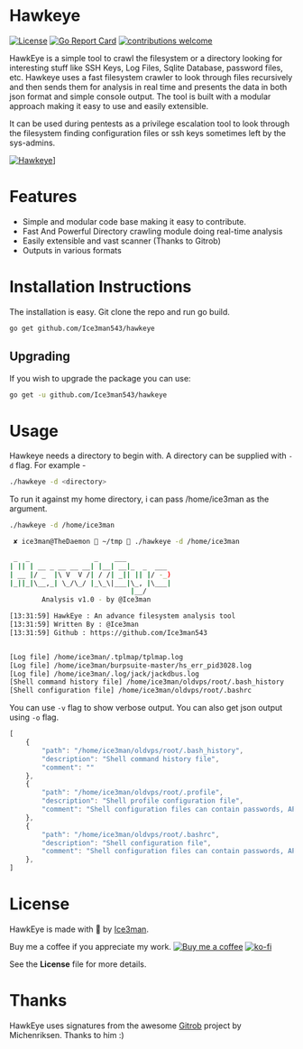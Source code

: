 # Hawkeye
[![License](https://img.shields.io/badge/license-MIT-_red.svg)](https://opensource.org/licenses/MIT)
[![Go Report Card](https://goreportcard.com/badge/github.com/Ice3man543/hawkeye)](https://goreportcard.com/report/github.com/Ice3man543/hawkeye) 
[![contributions welcome](https://img.shields.io/badge/contributions-welcome-brightgreen.svg?style=flat)](https://github.com/Ice3man543/hawkeye/issues)

HawkEye is a simple tool to crawl the filesystem or a directory looking for interesting stuff like SSH Keys, Log Files, Sqlite Database, password files, etc. Hawkeye uses a fast filesystem crawler to look through files recursively and then sends them for analysis in real time and presents the data in both json format and simple console output. The tool is built with a modular approach making it easy to use and easily extensible. 

It can be used during pentests as a privilege escalation tool to look through the filesystem finding configuration files or ssh keys sometimes left by the sys-admins. 

[![Hawkeye](http://i.imgur.com/C4prGfK.png)](https://asciinema.org/a/D1sINGdcAhJKlpzaRyexrxO1Y)]
 # Features
 
 - Simple and modular code base making it easy to contribute.
 - Fast And Powerful Directory crawling module doing real-time analysis
 - Easily extensible and vast scanner (Thanks to Gitrob)
 - Outputs in various formats 

# Installation Instructions

The installation is easy. Git clone the repo and run go build.

```bash
go get github.com/Ice3man543/hawkeye
```

## Upgrading
If you wish to upgrade the package you can use:
```bash
go get -u github.com/Ice3man543/hawkeye
```

# Usage

Hawkeye needs a directory to begin with. A directory can be supplied with `-d` flag. For example - 
```bash
./hawkeye -d <directory>
```

To run it against my home directory, i can pass /home/ice3man as the argument. 
```bash
./hawkeye -d /home/ice3man

 ✘ ice3man@TheDaemon  ~/tmp  ./hawkeye -d /home/ice3man  

 _  _                _    ___           
| || | __ _ __ __ __| |__| __|_  _  ___ 
| __ |/ _  |\ V  V /| / /| _|| || |/ -_)
|_||_|\__,_| \_/\_/ |_\_\|___|\_, |\___|
                              |__/     
	    Analysis v1.0 - by @Ice3man

[13:31:59] HawkEye : An advance filesystem analysis tool
[13:31:59] Written By : @Ice3man
[13:31:59] Github : https://github.com/Ice3man543


[Log file] /home/ice3man/.tplmap/tplmap.log
[Log file] /home/ice3man/burpsuite-master/hs_err_pid3028.log
[Log file] /home/ice3man/.log/jack/jackdbus.log
[Shell command history file] /home/ice3man/oldvps/root/.bash_history
[Shell configuration file] /home/ice3man/oldvps/root/.bashrc

```

You can use `-v` flag to show verbose output. You can also get json output using `-o` flag.
```javascript
[
    {
        "path": "/home/ice3man/oldvps/root/.bash_history",
        "description": "Shell command history file",
        "comment": ""
    },
    {
        "path": "/home/ice3man/oldvps/root/.profile",
        "description": "Shell profile configuration file",
        "comment": "Shell configuration files can contain passwords, API keys, hostnames and other goodies"
    },
    {
        "path": "/home/ice3man/oldvps/root/.bashrc",
        "description": "Shell configuration file",
        "comment": "Shell configuration files can contain passwords, API keys, hostnames and other goodies"
    },
]
```

# License

HawkEye is made with 🖤 by [Ice3man](https://github.com/Ice3man543).

Buy me a coffee if you appreciate my work.
[![Buy me a coffee](https://www.buymeacoffee.com/assets/img/custom_images/orange_img.png)](https://www.buymeacoffee.com/Ice3man)
[![ko-fi](https://www.ko-fi.com/img/donate_sm.png)](https://ko-fi.com/M4M7FAVC)

See the **License** file for more details.

# Thanks

HawkEye uses signatures from the awesome [Gitrob](https://github.com/michenriksen/gitrob) project by Michenriksen. Thanks to him :)
